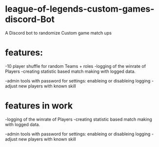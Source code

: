 # league-of-legends-custom-games-discord-Bot
A Discord bot to randomize Custom game match ups

# features:
-10 player shuffle for random Teams + roles
-logging of the winrate of Players
-creating statistic based match making with logged data.

-admin tools with password for settings: enableing or disableing logging
-adjust new players with known skill

# features in work
-logging of the winrate of Players
-creating statistic based match making with logged data.

-admin tools with password for settings: enableing or disableing logging
-adjust new players with known skill
